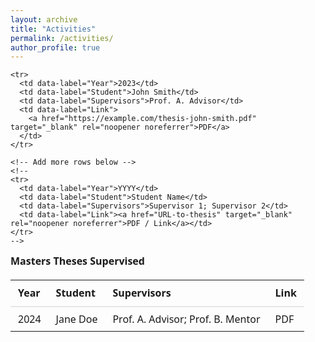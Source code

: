 ```yaml
---
layout: archive
title: "Activities"
permalink: /activities/
author_profile: true
---
```


<!-- Masters Theses Supervised table -->
<style>
  .theses-table {
    width: 100%;
    border-collapse: collapse;
    font-family: system-ui, -apple-system, "Segoe UI", Roboto, "Helvetica Neue", Arial;
    margin: 0.75rem 0;
  }

  .theses-table thead th {
    text-align: left;
    padding: 0.6rem 0.75rem;
    border-bottom: 2px solid #e6e6e6;
    font-weight: 600;
  }

  .theses-table tbody td {
    padding: 0.5rem 0.75rem;
    border-bottom: 1px solid #f0f0f0;
    vertical-align: top;
  }

  .theses-table tbody tr:last-child td {
    border-bottom: none;
  }

  .theses-table a {
    text-decoration: none;
  }

  /* Small-screen responsive: stack cells and show labels */
  @media (max-width: 720px) {
    .theses-table thead { display: none; }
    .theses-table, 
    .theses-table tbody, 
    .theses-table tr, 
    .theses-table td {
      display: block;
      width: 100%;
    }
    .theses-table tr {
      margin-bottom: 0.75rem;
      border: 1px solid #eee;
      border-radius: 6px;
      padding: 0.5rem;
    }
    .theses-table td {
      border: none;
      padding: 0.4rem 0.5rem;
    }
    .theses-table td::before {
      content: attr(data-label);
      display: inline-block;
      font-weight: 600;
      width: 7.5rem;
      min-width: 7.5rem;
    }
  }
</style>

<table class="theses-table" aria-describedby="theses-caption">
  <caption id="theses-caption" style="text-align:left; font-weight:600; padding-bottom:0.4rem;">
    Masters Theses Supervised
  </caption>

  <thead>
    <tr>
      <th scope="col">Year</th>
      <th scope="col">Student</th>
      <th scope="col">Supervisors</th>
      <th scope="col">Link</th>
    </tr>
  </thead>

  <tbody>
    <!-- Example row: replace with your real entries -->
    <tr>
      <td data-label="Year">2024</td>
      <td data-label="Student">Jane Doe</td>
      <td data-label="Supervisors">Prof. A. Advisor; Prof. B. Mentor</td>
      <td data-label="Link">
        <a href="https://example.com/thesis-jane-doe.pdf" target="_blank" rel="noopener noreferrer">PDF</a>
      </td>
    </tr>

    <tr>
      <td data-label="Year">2023</td>
      <td data-label="Student">John Smith</td>
      <td data-label="Supervisors">Prof. A. Advisor</td>
      <td data-label="Link">
        <a href="https://example.com/thesis-john-smith.pdf" target="_blank" rel="noopener noreferrer">PDF</a>
      </td>
    </tr>

    <!-- Add more rows below -->
    <!--
    <tr>
      <td data-label="Year">YYYY</td>
      <td data-label="Student">Student Name</td>
      <td data-label="Supervisors">Supervisor 1; Supervisor 2</td>
      <td data-label="Link"><a href="URL-to-thesis" target="_blank" rel="noopener noreferrer">PDF / Link</a></td>
    </tr>
    -->
  </tbody>
</table>

